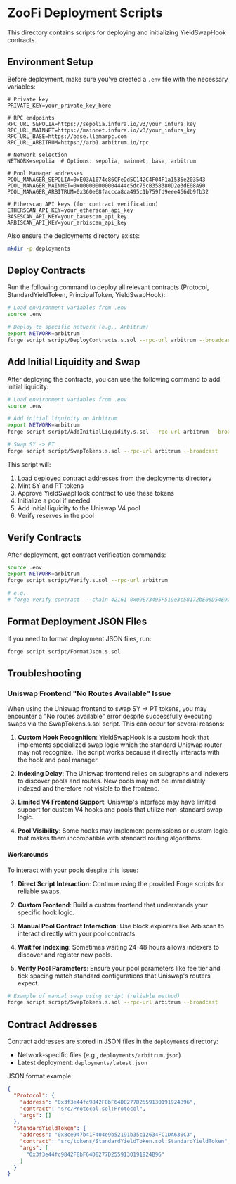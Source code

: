 # ZooFi Deployment Scripts

This directory contains scripts for deploying and initializing YieldSwapHook contracts.

## Environment Setup

Before deployment, make sure you've created a `.env` file with the necessary variables:

```
# Private key
PRIVATE_KEY=your_private_key_here

# RPC endpoints
RPC_URL_SEPOLIA=https://sepolia.infura.io/v3/your_infura_key
RPC_URL_MAINNET=https://mainnet.infura.io/v3/your_infura_key
RPC_URL_BASE=https://base.llamarpc.com
RPC_URL_ARBITRUM=https://arb1.arbitrum.io/rpc

# Network selection
NETWORK=sepolia  # Options: sepolia, mainnet, base, arbitrum

# Pool Manager addresses
POOL_MANAGER_SEPOLIA=0xE03A1074c86CFeDd5C142C4F04F1a1536e203543
POOL_MANAGER_MAINNET=0x000000000004444c5dc75cB358380D2e3dE08A90
POOL_MANAGER_ARBITRUM=0x360e68faccca8ca495c1b759fd9eee466db9fb32

# Etherscan API keys (for contract verification)
ETHERSCAN_API_KEY=your_etherscan_api_key
BASESCAN_API_KEY=your_basescan_api_key
ARBISCAN_API_KEY=your_arbiscan_api_key
```

Also ensure the deployments directory exists:

```bash
mkdir -p deployments
```

## Deploy Contracts

Run the following command to deploy all relevant contracts (Protocol, StandardYieldToken, PrincipalToken, YieldSwapHook):

```bash
# Load environment variables from .env
source .env

# Deploy to specific network (e.g., Arbitrum)
export NETWORK=arbitrum
forge script script/DeployContracts.s.sol --rpc-url arbitrum --broadcast --verify
```

## Add Initial Liquidity and Swap

After deploying the contracts, you can use the following command to add initial liquidity:

```bash
# Load environment variables from .env
source .env

# Add initial liquidity on Arbitrum
export NETWORK=arbitrum
forge script script/AddInitialLiquidity.s.sol --rpc-url arbitrum --broadcast

# Swap SY -> PT
forge script script/SwapTokens.s.sol --rpc-url arbitrum --broadcast
```

This script will:
1. Load deployed contract addresses from the deployments directory
2. Mint SY and PT tokens
3. Approve YieldSwapHook contract to use these tokens
4. Initialize a pool if needed
5. Add initial liquidity to the Uniswap V4 pool
6. Verify reserves in the pool

## Verify Contracts

After deployment, get contract verification commands:

```bash
source .env
export NETWORK=arbitrum
forge script script/Verify.s.sol --rpc-url arbitrum

# e.g.
# forge verify-contract  --chain 42161 0x09E73495F519e3c58172bE06D54E92905210C43E src/tokens/StandardYieldToken.sol:StandardYieldToken --constructor-args $(cast abi-encode "constructor(address)" 0xD4EA290223Ae45EBe87E36f2500270b1CA404Ef7) --etherscan-api-key $ETHERSCAN_API_KEY_ARBITRUM
```

## Format Deployment JSON Files

If you need to format deployment JSON files, run:

```bash
forge script script/FormatJson.s.sol
```

## Troubleshooting

### Uniswap Frontend "No Routes Available" Issue

When using the Uniswap frontend to swap SY -> PT tokens, you may encounter a "No routes available" error despite successfully executing swaps via the SwapTokens.s.sol script. This can occur for several reasons:

1. **Custom Hook Recognition**: YieldSwapHook is a custom hook that implements specialized swap logic which the standard Uniswap router may not recognize. The script works because it directly interacts with the hook and pool manager.

2. **Indexing Delay**: The Uniswap frontend relies on subgraphs and indexers to discover pools and routes. New pools may not be immediately indexed and therefore not visible to the frontend.

3. **Limited V4 Frontend Support**: Uniswap's interface may have limited support for custom V4 hooks and pools that utilize non-standard swap logic.

4. **Pool Visibility**: Some hooks may implement permissions or custom logic that makes them incompatible with standard routing algorithms.

#### Workarounds

To interact with your pools despite this issue:

1. **Direct Script Interaction**: Continue using the provided Forge scripts for reliable swaps.

2. **Custom Frontend**: Build a custom frontend that understands your specific hook logic.

3. **Manual Pool Contract Interaction**: Use block explorers like Arbiscan to interact directly with your pool contracts.

4. **Wait for Indexing**: Sometimes waiting 24-48 hours allows indexers to discover and register new pools.

5. **Verify Pool Parameters**: Ensure your pool parameters like fee tier and tick spacing match standard configurations that Uniswap's routers expect.

```bash
# Example of manual swap using script (reliable method)
forge script script/SwapTokens.s.sol --rpc-url arbitrum --broadcast
```

## Contract Addresses

Contract addresses are stored in JSON files in the `deployments` directory:
- Network-specific files (e.g., `deployments/arbitrum.json`)
- Latest deployment: `deployments/latest.json`

JSON format example:
```json
{
  "Protocol": {
    "address": "0x3f3e44fc9842F8bF64D8277D2559130191924B96",
    "contract": "src/Protocol.sol:Protocol",
    "args": []
  },
  "StandardYieldToken": {
    "address": "0x8ce947b41F404e9b52191b35c12634FC1DA630C3",
    "contract": "src/tokens/StandardYieldToken.sol:StandardYieldToken", 
    "args": [
      "0x3f3e44fc9842F8bF64D8277D2559130191924B96"
    ]
  }
}
```
